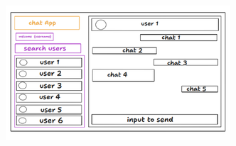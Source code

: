 ![Design of ChatAPP](https://github.com/DineshVerma-dev/chatAPP/blob/1be3abb74bb3ba4564db01f2afcc72046259684e/Screenshot%202025-01-17%20225301.png)
